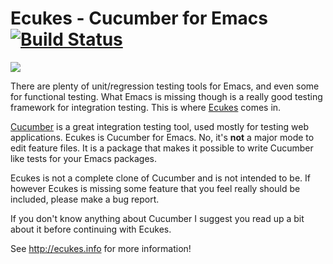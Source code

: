 # Ecukes - Cucumber for Emacs [![Build Status](https://api.travis-ci.org/rejeep/ecukes.png?branch=master)](http://travis-ci.org/rejeep/ecukes)

[<img src="http://img.youtube.com/vi/4VcH4uAQJZI/0.jpg">](https://www.youtube.com/watch?v=4VcH4uAQJZI)

There are plenty of unit/regression testing tools for Emacs, and even
some for functional testing. What Emacs is missing though is a really
good testing framework for integration testing. This is where
[Ecukes](http://github.com/rejeep/ecukes) comes in.

[Cucumber](http://cukes.info/) is a great integration testing tool,
used mostly for testing web applications. Ecukes is Cucumber for
Emacs. No, it's **not** a major mode to edit feature files. It is a
package that makes it possible to write Cucumber like tests for your
Emacs packages.

Ecukes is not a complete clone of Cucumber and is not intended to
be. If however Ecukes is missing some feature that you feel really
should be included, please make a bug report.

If you don't know anything about Cucumber I suggest you read up a bit
about it before continuing with Ecukes.

See <http://ecukes.info> for more information!
